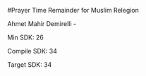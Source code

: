 #Prayer Time Remainder for Muslim Relegion

Ahmet Mahir Demirelli - 

Min SDK: 26

Compile SDK: 34

Target SDK: 34
